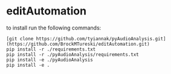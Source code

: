 # editAutomation

to install run the following commands:


```
[git clone https://github.com/tyiannak/pyAudioAnalysis.git](https://github.com/BrockMTureski/editAutomation.git)
pip install -r ./requirements.txt
pip install -r ./pyAudioAnalysis/requirements.txt
pip install -e ./pyAudioAnalysis
pip install -e .
```
